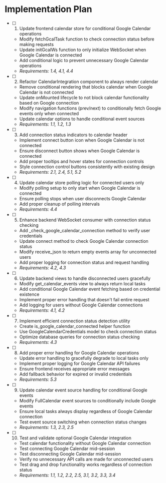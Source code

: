 # Implementation Plan

- [ ] 1. Update frontend calendar store for conditional Google Calendar operations
  - Modify fetchGcalTask function to check connection status before making requests
  - Update initGcalWs function to only initialize WebSocket when Google Calendar is connected
  - Add conditional logic to prevent unnecessary Google Calendar operations
  - _Requirements: 1.4, 4.1, 4.4_

- [ ] 2. Refactor CalendarIntegration component to always render calendar
  - Remove conditional rendering that blocks calendar when Google Calendar is not connected
  - Update onMounted lifecycle to not block calendar functionality based on Google connection
  - Modify navigation functions (prev/next) to conditionally fetch Google events only when connected
  - Update calendar options to handle conditional event sources
  - _Requirements: 1.1, 1.2, 1.3_

- [ ] 3. Add connection status indicators to calendar header
  - Implement connect button icon when Google Calendar is not connected
  - Ensure disconnect button shows when Google Calendar is connected
  - Add proper tooltips and hover states for connection controls
  - Style connection control buttons consistently with existing design
  - _Requirements: 2.1, 2.4, 5.1, 5.2_

- [ ] 4. Update calendar store polling logic for connected users only
  - Modify polling setup to only start when Google Calendar is connected
  - Ensure polling stops when user disconnects Google Calendar
  - Add proper cleanup of polling intervals
  - _Requirements: 4.4_

- [ ] 5. Enhance backend WebSocket consumer with connection status checking
  - Add _check_google_calendar_connection method to verify user credentials
  - Update connect method to check Google Calendar connection status
  - Modify receive_json to return empty events array for unconnected users
  - Add proper logging for connection status and request handling
  - _Requirements: 4.2, 4.3_

- [ ] 6. Update backend views to handle disconnected users gracefully
  - Modify get_calendar_events view to always return local tasks
  - Add conditional Google Calendar event fetching based on credential existence
  - Implement proper error handling that doesn't fail entire request
  - Add logging for users without Google Calendar connections
  - _Requirements: 4.1, 4.2_

- [ ] 7. Implement efficient connection status detection utility
  - Create is_google_calendar_connected helper function
  - Use GoogleCalendarCredentials model to check connection status
  - Optimize database queries for connection status checking
  - _Requirements: 4.3_

- [ ] 8. Add proper error handling for Google Calendar operations
  - Update error handling to gracefully degrade to local tasks only
  - Implement proper logging for Google Calendar API failures
  - Ensure frontend receives appropriate error messages
  - Add fallback behavior for expired or invalid credentials
  - _Requirements: 5.3_

- [ ] 9. Update calendar event source handling for conditional Google events
  - Modify FullCalendar event sources to conditionally include Google events
  - Ensure local tasks always display regardless of Google Calendar connection
  - Test event source switching when connection status changes
  - _Requirements: 1.3, 2.3, 2.5_

- [ ] 10. Test and validate optional Google Calendar integration
  - Test calendar functionality without Google Calendar connection
  - Test connecting Google Calendar mid-session
  - Test disconnecting Google Calendar mid-session
  - Verify no unnecessary API calls are made for unconnected users
  - Test drag and drop functionality works regardless of connection status
  - _Requirements: 1.1, 1.2, 2.2, 2.5, 3.1, 3.2, 3.3, 3.4_
